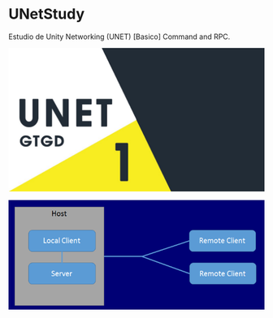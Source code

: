 # UNetStudy
Estudio de Unity Networking (UNET) [Basico] Command and RPC.

<p align="center"><img src="https://github.com/MoonAntonio/UNetStudy/blob/master/res/prev01.jpg?raw=true"></p>
<p align="center"><img src="https://github.com/MoonAntonio/UNetStudy/blob/master/res/prev02.png?raw=true"></p>
